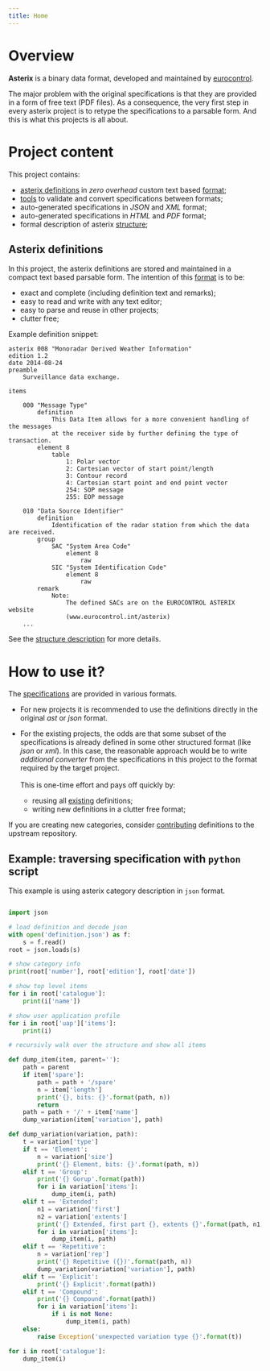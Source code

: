 ```yaml
---
title: Home
---
```


# Overview

**Asterix** is a binary data format, developed and
maintained by [eurocontrol](https://www.eurocontrol.int/asterix).

The major problem with the original specifications is that
they are provided in a form of free text (PDF files). As a consequence,
the very first step in every asterix project is to retype the
specifications to a parsable form. And this is what this projects
is all about.

# Project content

This project contains:

* [asterix definitions](/specs.html) in *zero overhead* custom text based [format](/syntax.html);
* [tools](/tools.html) to validate and convert specifications between formats;
* auto-generated specifications in *JSON* and *XML* format;
* auto-generated specifications in *HTML* and *PDF* format;
* formal description of asterix [structure](/struct.html);

## Asterix definitions

In this project, the asterix definitions are stored and maintained in a
compact text based parsable form. The intention of this [format](/syntax.html)
is to be:

* exact and complete (including definition text and remarks);
* easy to read and write with any text editor;
* easy to parse and reuse in other projects;
* clutter free;

Example definition snippet:
```
asterix 008 "Monoradar Derived Weather Information"
edition 1.2
date 2014-08-24
preamble
    Surveillance data exchange.

items

    000 "Message Type"
        definition
            This Data Item allows for a more convenient handling of the messages
            at the receiver side by further defining the type of transaction.
        element 8
            table
                1: Polar vector
                2: Cartesian vector of start point/length
                3: Contour record
                4: Cartesian start point and end point vector
                254: SOP message
                255: EOP message

    010 "Data Source Identifier"
        definition
            Identification of the radar station from which the data are received.
        group
            SAC "System Area Code"
                element 8
                    raw
            SIC "System Identification Code"
                element 8
                    raw
        remark
            Note:
                The defined SACs are on the EUROCONTROL ASTERIX website
                (www.eurocontrol.int/asterix)
    ...
```
See the [structure description](/struct.html) for more details.

# How to use it?

The [specifications](/specs.html) are provided in various formats.

* For new projects it is recommended to use the definitions directly
in the original *ast* or *json* format.

* For the existing projects, the odds are that some subset of the
specifications is already defined in some other structured format
(like *json* or *xml*). In this case, the reasonable approach would
be to write *additional converter* from the specifications in this
project to the format required by the target project.\
\
This is one-time effort and pays off quickly by:
    * reusing all [existing](/specs.html) definitions;
    * writing new definitions in a clutter free format;

If you are creating new categories, consider [contributing](/source.html)
definitions to the upstream repository.

## Example: traversing specification with `python` script

This example is using asterix category description in `json` format.

```python

import json

# load definition and decode json
with open('definition.json') as f:
    s = f.read()
root = json.loads(s)

# show category info
print(root['number'], root['edition'], root['date'])

# show top level items
for i in root['catalogue']:
    print(i['name'])

# show user application profile
for i in root['uap']['items']:
    print(i)

# recursivly walk over the structure and show all items

def dump_item(item, parent=''):
    path = parent
    if item['spare']:
        path = path + '/spare'
        n = item['length']
        print('{}, bits: {}'.format(path, n))
        return
    path = path + '/' + item['name']
    dump_variation(item['variation'], path)

def dump_variation(variation, path):
    t = variation['type']
    if t == 'Element':
        n = variation['size']
        print('{} Element, bits: {}'.format(path, n))
    elif t == 'Group':
        print('{} Gorup'.format(path))
        for i in variation['items']:
            dump_item(i, path)
    elif t == 'Extended':
        n1 = variation['first']
        n2 = variation['extents']
        print('{} Extended, first part {}, extents {}'.format(path, n1, n2))
        for i in variation['items']:
            dump_item(i, path)
    elif t == 'Repetitive':
        n = variation['rep']
        print('{} Repetitive ({})'.format(path, n))
        dump_variation(variation['variation'], path)
    elif t == 'Explicit':
        print('{} Explicit'.format(path))
    elif t == 'Compound':
        print('{} Compound'.format(path))
        for i in variation['items']:
            if i is not None:
                dump_item(i, path)
    else:
        raise Exception('unexpected variation type {}'.format(t))

for i in root['catalogue']:
    dump_item(i)
```

